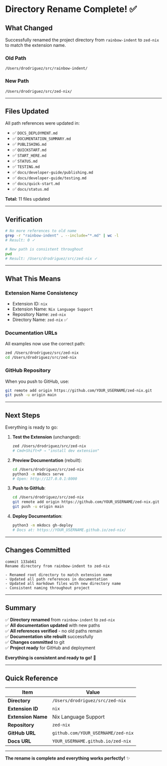 # Directory Rename Complete! ✅

## What Changed

Successfully renamed the project directory from `rainbow-indent` to `zed-nix` to match the extension name.

### Old Path
```
/Users/drodriguez/src/rainbow-indent/
```

### New Path
```
/Users/drodriguez/src/zed-nix/
```

---

## Files Updated

All path references were updated in:

- ✅ `DOCS_DEPLOYMENT.md`
- ✅ `DOCUMENTATION_SUMMARY.md`
- ✅ `PUBLISHING.md`
- ✅ `QUICKSTART.md`
- ✅ `START_HERE.md`
- ✅ `STATUS.md`
- ✅ `TESTING.md`
- ✅ `docs/developer-guide/publishing.md`
- ✅ `docs/developer-guide/testing.md`
- ✅ `docs/quick-start.md`
- ✅ `docs/status.md`

**Total:** 11 files updated

---

## Verification

```bash
# No more references to old name
grep -r "rainbow-indent" . --include="*.md" | wc -l
# Result: 0 ✓

# New path is consistent throughout
pwd
# Result: /Users/drodriguez/src/zed-nix ✓
```

---

## What This Means

### Extension Name Consistency
- Extension ID: `nix`
- Extension Name: `Nix Language Support`
- Repository Name: `zed-nix`
- Directory Name: `zed-nix` ✅

### Documentation URLs
All examples now use the correct path:
```bash
zed /Users/drodriguez/src/zed-nix
cd /Users/drodriguez/src/zed-nix
```

### GitHub Repository
When you push to GitHub, use:
```bash
git remote add origin https://github.com/YOUR_USERNAME/zed-nix.git
git push -u origin main
```

---

## Next Steps

Everything is ready to go:

1. **Test the Extension** (unchanged):
   ```bash
   zed /Users/drodriguez/src/zed-nix
   # Cmd+Shift+P → "install dev extension"
   ```

2. **Preview Documentation** (rebuilt):
   ```bash
   cd /Users/drodriguez/src/zed-nix
   python3 -m mkdocs serve
   # Open: http://127.0.0.1:8000
   ```

3. **Push to GitHub**:
   ```bash
   cd /Users/drodriguez/src/zed-nix
   git remote add origin https://github.com/YOUR_USERNAME/zed-nix.git
   git push -u origin main
   ```

4. **Deploy Documentation**:
   ```bash
   python3 -m mkdocs gh-deploy
   # Docs at: https://YOUR_USERNAME.github.io/zed-nix/
   ```

---

## Changes Committed

```
commit 133ab61
Rename directory from rainbow-indent to zed-nix

- Renamed root directory to match extension name
- Updated all path references in documentation
- Updated all markdown files with new directory name
- Consistent naming throughout project
```

---

## Summary

✅ **Directory renamed** from `rainbow-indent` to `zed-nix`  
✅ **All documentation updated** with new paths  
✅ **All references verified** - no old paths remain  
✅ **Documentation site rebuilt** successfully  
✅ **Changes committed** to git  
✅ **Project ready** for GitHub and deployment  

**Everything is consistent and ready to go!** 🎉

---

## Quick Reference

| Item | Value |
|------|-------|
| **Directory** | `/Users/drodriguez/src/zed-nix` |
| **Extension ID** | `nix` |
| **Extension Name** | Nix Language Support |
| **Repository** | `zed-nix` |
| **GitHub URL** | `github.com/YOUR_USERNAME/zed-nix` |
| **Docs URL** | `YOUR_USERNAME.github.io/zed-nix` |

---

**The rename is complete and everything works perfectly!** ✨

